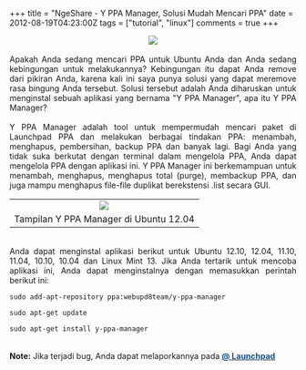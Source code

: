 +++
title = "NgeShare - Y PPA Manager, Solusi Mudah Mencari PPA"
date = 2012-08-19T04:23:00Z
tags = ["tutorial", "linux"]
comments = true
+++

<center><img border="0" src="https://1.bp.blogspot.com/-hkZC9sfT5qY/UDAHNK1hxxI/AAAAAAAACSE/fxDXQSZ8-9g/s1600/y-ppa-manager.png" /></center><br />
<div style="text-align: justify;">Apakah Anda sedang mencari PPA untuk Ubuntu Anda dan Anda sedang kebingungan untuk melakukannya? Kebingungan itu dapat Anda remove dari pikiran Anda, karena kali ini saya punya solusi yang dapat meremove rasa bingung Anda tersebut. Solusi tersebut adalah Anda diharuskan untuk menginstal sebuah aplikasi yang bernama "Y PPA Manager",&nbsp;apa itu Y PPA Manager?<br /><br />
Y PPA Manager adalah tool untuk mempermudah mencari paket di Launchpad PPA dan melakukan berbagai tindakan PPA: menambah, menghapus, pembersihan, backup PPA dan banyak lagi. Bagi Anda yang tidak suka berkutat dengan terminal dalam mengelola PPA, Anda dapat mengelola PPA dengan aplikasi ini. Y PPA Manager ini berkemampuan untuk menambah, menghapus, menghapus total (purge), membackup PPA, dan juga mampu menghapus file-file duplikat berekstensi .list secara GUI.<br />
<table cellpadding="0" cellspacing="0" class="tr-caption-container" style="margin-left: auto; margin-right: auto; text-align: center;"><tbody><tr><td style="text-align: center;"><img border="0" src="https://3.bp.blogspot.com/-kgV_N_jbAh8/UDAHALtXdWI/AAAAAAAACR8/ueFhcXKKd-0/s1600/yppa.jpg" /></td></tr><tr><td class="tr-caption" style="text-align: center;">Tampilan Y PPA Manager di Ubuntu 12.04</td></tr></tbody></table><br />
Anda dapat menginstal aplikasi berikut untuk Ubuntu 12.10, 12.04, 11.10, 11.04, 10.10, 10.04 dan Linux Mint 13. Jika Anda tertarik untuk mencoba aplikasi ini, Anda dapat menginstalnya dengan memasukkan perintah berikut ini:<br />
<pre><code>sudo add-apt-repository ppa:webupd8team/y-ppa-manager<br /><br />sudo apt-get update<br /><br />sudo apt-get install y-ppa-manager</code></pre><br />
<b>Note:</b> Jika terjadi bug, Anda dapat melaporkannya pada<span style="color: #333333; font-family: &quot;verdana&quot; , sans-serif; font-size: 13px; line-height: 22px; text-align: justify;">&nbsp;</span><a href="https://bugs.launchpad.net/y-ppa-manager"><b><span style="color: #0b5394;">@ Launchpad</span></b></a></div>

